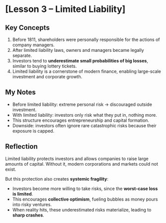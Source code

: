 # [Lesson 3 – Limited Liability]

## Key Concepts
1. Before 1811, shareholders were personally responsible for the actions of company managers.  
2. After limited liability laws, owners and managers became legally separate.  
3. Investors tend to **underestimate small probabilities of big losses**, similar to buying lottery tickets.  
4. Limited liability is a cornerstone of modern finance, enabling large-scale investment and corporate growth.

## My Notes
- Before limited liability: extreme personal risk → discouraged outside investment.  
- With limited liability: investors only risk what they put in, nothing more.  
- This structure encourages entrepreneurship and capital formation.  
- Downside: investors often ignore rare catastrophic risks because their exposure is capped.  

## Reflection
Limited liability protects investors and allows companies to raise large amounts of capital. Without it, modern corporations and markets could not exist.  

But this protection also creates **systemic fragility**:  
- Investors become more willing to take risks, since the **worst-case loss is limited**.  
- This encourages **collective optimism**, fueling bubbles as money pours into risky ventures.  
- When reality hits, these underestimated risks materialize, leading to **sharp crashes**.  


